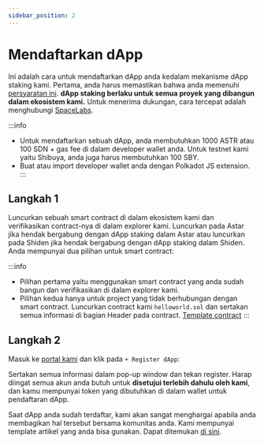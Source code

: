 ```yaml
---
sidebar_position: 2
---
```


# Mendaftarkan dApp

Ini adalah cara untuk mendaftarkan dApp anda kedalam mekanisme dApp staking kami. Pertama, anda harus memastikan bahwa anda memenuhi [persyaratan ini](https://docs.astar.network/docs/dapp-staking/for-devs/requirements). **dApp staking berlaku untuk semua proyek yang dibangun dalam ekosistem kami.** Untuk menerima dukungan, cara tercepat adalah menghubungi [SpaceLabs](https://astar.network/spacelabs/).

:::info
- Untuk mendaftarkan sebuah dApp, anda membutuhkan 1000 ASTR atau 100 SDN + gas fee di dalam developer wallet anda. Untuk testnet kami yaitu Shibuya, anda juga harus membutuhkan 100 SBY.
- Buat atau import developer wallet anda dengan Polkadot JS extension.
:::

## Langkah 1

Luncurkan sebuah smart contract di dalam ekosistem kami dan verifikasikan contract-nya di dalam explorer kami. Luncurkan pada Astar jika hendak bergabung dengan dApp staking dalam Astar atau luncurkan pada Shiden jika hendak bergabung dengan dApp staking dalam Shiden. Anda mempunyai dua pilihan untuk smart contract:

:::info
- Pilihan pertama yaitu menggunakan smart contract yang anda sudah bangun dan verifikasikan di dalam explorer kami.
- Pilihan kedua hanya untuk project yang tidak berhubungan dengan smart contract. Luncurkan contract kami `helloworld.sol` dan sertakan semua informasi di bagian Header pada contract. [Template contract](https://github.com/AstarNetwork/builders-program/blob/main/hellowold.sol)
:::

## Langkah 2

Masuk ke [portal kami](https://portal.astar.network/store/discover-dapps) dan klik pada `+ Register dApp`:

Sertakan semua informasi dalam pop-up window dan tekan register. Harap diingat semua akun anda butuh untuk **disetujui terlebih dahulu oleh kami**, dan kamu mempunyai token yang dibutuhkan di dalam wallet untuk pendaftaran dApp.

Saat dApp anda sudah terdaftar, kami akan sangat menghargai apabila anda membagikan hal tersebut bersama komunitas anda. Kami mempunyai template artikel yang anda bisa gunakan. Dapat ditemukan [di sini](https://astarnetwork.notion.site/dApp-staking-template-Astar-Network-07d029f2d89644f48a17650522968682).
